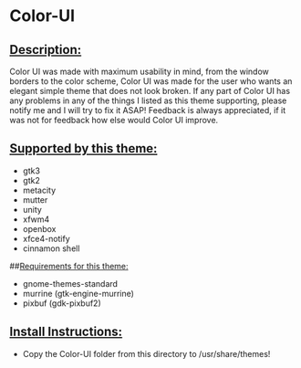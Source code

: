 # Color-UI

## <u>Description:</u>
Color UI was made with maximum usability in mind, from the window borders to the color scheme, Color UI was made for the user who wants an elegant simple theme that does not look broken. If any part of Color UI has any problems in any of the things I listed as this theme supporting, please notify me and I will try to fix it ASAP! Feedback is always appreciated, if it was not for feedback how else would Color UI improve.

## <u>Supported by this theme:</u>
* gtk3
* gtk2
* metacity
* mutter
* unity
* xfwm4
* openbox
* xfce4-notify
* cinnamon shell

##<u>Requirements for this theme:</u>
* gnome-themes-standard
* murrine (gtk-engine-murrine)
* pixbuf (gdk-pixbuf2)

## <u>Install Instructions:</u>
* Copy the Color-UI folder from this directory to /usr/share/themes!
